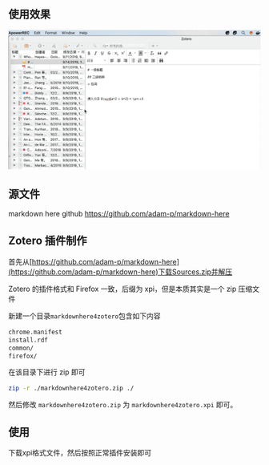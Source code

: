 ## 使用效果

![](https://raw.githubusercontent.com/fei0810/image-host/master/img/20190914114547.gif)

## 源文件

markdown here github https://github.com/adam-p/markdown-here

## Zotero 插件制作

首先从[https://github.com/adam-p/markdown-here](https://github.com/adam-p/markdown-here)下载Sources.zip并解压

Zotero 的插件格式和 Firefox 一致，后缀为 xpi，但是本质其实是一个 zip 压缩文件

新建一个目录`markdownhere4zotero`包含如下内容

```
chrome.manifest
install.rdf
common/
firefox/
```

在该目录下进行 zip 即可

```sh
zip -r ./markdownhere4zotero.zip ./
```

然后修改 `markdownhere4zotero.zip` 为 `markdownhere4zotero.xpi` 即可。

## 使用

下载xpi格式文件，然后按照正常插件安装即可
